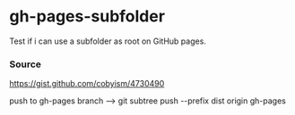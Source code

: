 # gh-pages-subfolder
Test if i can use a subfolder as root on GitHub pages.


### Source

https://gist.github.com/cobyism/4730490

push to gh-pages branch
--> git subtree push --prefix dist origin gh-pages
